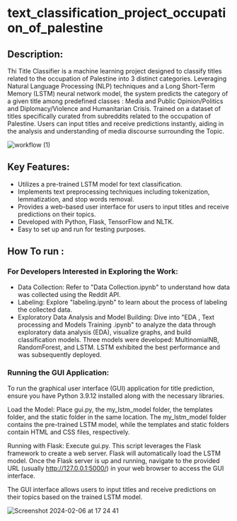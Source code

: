 # text_classification_project_occupation_of_palestine

## Description:
Thi Title Classifier is a machine learning project designed to classify titles related to the occupation of Palestine into 3 distinct categories. Leveraging Natural Language Processing (NLP) techniques and a Long Short-Term Memory (LSTM) neural network model, the system predicts the category of a given title among predefined classes : Media and Public Opinion/Politics and Diplomacy/Violence and Humanitarian Crisis. Trained on a dataset of titles specifically curated from subreddits related to the occupation of Palestine. Users can input titles and receive predictions instantly, aiding in the analysis and understanding of media discourse surrounding the Topic.

![workflow (1)](https://github.com/AmmariHiba/text_classification_project_palestinian_occupation/assets/121461519/6629a8ff-f3b8-491c-9bd6-905bf7c84c1e)

## Key Features:
- Utilizes a pre-trained LSTM model for text classification.
- Implements text preprocessing techniques including tokenization, lemmatization, and stop words removal.
- Provides a web-based user interface for users to input titles and receive predictions on their topics.
- Developed with Python, Flask, TensorFlow and NLTK.
- Easy to set up and run for testing purposes.

## How To run :

### For Developers Interested in Exploring the Work:

- Data Collection: Refer to "Data Collection.ipynb" to understand how data was collected using the Reddit API.
- Labeling: Explore "labeling.ipynb" to learn about the process of labeling the collected data.
- Exploratory Data Analysis and Model Building: Dive into "EDA , Text processing and Models Training .ipynb" to analyze the data through exploratory data analysis (EDA), visualize graphs, and build classification models. Three models were developed: MultinomialNB, RandomForest, and LSTM. LSTM exhibited the best performance and was subsequently deployed.

### Running the GUI Application:

To run the graphical user interface (GUI) application for title prediction, ensure you have Python 3.9.12 installed along with the necessary libraries.

Load the Model: Place gui.py, the my_lstm_model folder, the templates folder, and the static folder in the same location. The my_lstm_model folder contains the pre-trained LSTM model, while the templates and static folders contain HTML and CSS files, respectively.

Running with Flask: Execute gui.py. This script leverages the Flask framework to create a web server. Flask will automatically load the LSTM model. Once the Flask server is up and running, navigate to the provided URL (usually http://127.0.0.1:5000/) in your web browser to access the GUI interface.

The GUI interface allows users to input titles and receive predictions on their topics based on the trained LSTM model.

![Screenshot 2024-02-06 at 17 24 41](https://github.com/AmmariHiba/text_classification_project_palestinian_occupation/assets/121461519/95cd982a-6ea9-41b7-bb86-1dc364befce1)



